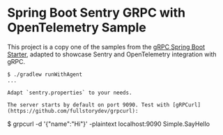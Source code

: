 # Spring Boot Sentry GRPC with OpenTelemetry Sample

This project is a copy one of the samples from the [gRPC Spring Boot Starter](https://github.com/yidongnan/grpc-spring-boot-starter/blob/master/examples/local-grpc-server/build.gradle), adapted to showcase Sentry and OpenTelemetry integration with gRPC.

```
$ ./gradlew runWithAgent
...

Adapt `sentry.properties` to your needs.

The server starts by default on port 9090. Test with [gRPCurl](https://github.com/fullstorydev/grpcurl):

```
$ grpcurl -d '{"name":"Hi"}' -plaintext localhost:9090 Simple.SayHello
```
